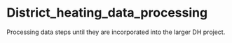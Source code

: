 # District_heating_data_processing
Processing data steps until they are incorporated into the larger DH project.
